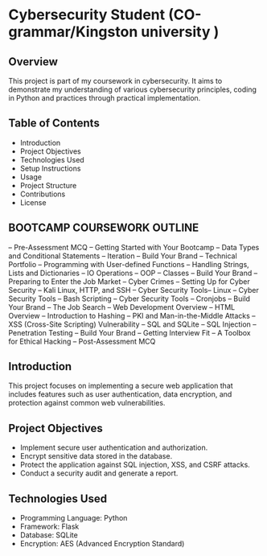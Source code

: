 # Cybersecurity Student (CO-grammar/Kingston university )

## Overview
This project is part of my coursework in cybersecurity. It aims to demonstrate my understanding of various cybersecurity principles, coding in Python and practices through practical implementation.

## Table of Contents                                              
- Introduction
- Project Objectives
- Technologies Used
- Setup Instructions
- Usage
- Project Structure
- Contributions
- License
## BOOTCAMP COURSEWORK OUTLINE
– Pre-Assessment MCQ
– Getting Started with Your Bootcamp
– Data Types and Conditional Statements
– Iteration
– Build Your Brand – Technical Portfolio
– Programming with User-defined Functions
– Handling Strings, Lists and Dictionaries
– IO Operations
– OOP – Classes
– Build Your Brand – Preparing to Enter the Job Market
– Cyber Crimes
– Setting Up for Cyber Security – Kali Linux, HTTP, and SSH
– Cyber Security Tools– Linux
– Cyber Security Tools – Bash Scripting
– Cyber Security Tools – Cronjobs
– Build Your Brand – The Job Search
– Web Development Overview
– HTML Overview
– Introduction to Hashing
– PKI and Man-in-the-Middle Attacks
– XSS (Cross-Site Scripting) Vulnerability
– SQL and SQLite
– SQL Injection
– Penetration Testing
– Build Your Brand – Getting Interview Fit
– A Toolbox for Ethical Hacking
– Post-Assessment MCQ

## Introduction
This project focuses on implementing a secure web application that includes features such as user authentication, data encryption, and protection against common web vulnerabilities.

## Project Objectives
- Implement secure user authentication and authorization.
- Encrypt sensitive data stored in the database.
- Protect the application against SQL injection, XSS, and CSRF attacks.
- Conduct a security audit and generate a report.

## Technologies Used
- Programming Language: Python
- Framework: Flask
- Database: SQLite
- Encryption: AES (Advanced Encryption Standard)





